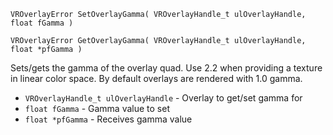 `VROverlayError SetOverlayGamma( VROverlayHandle_t ulOverlayHandle, float fGamma )`

`VROverlayError GetOverlayGamma( VROverlayHandle_t ulOverlayHandle, float *pfGamma )`

Sets/gets the gamma of the overlay quad. Use 2.2 when providing a texture in linear color space. By default overlays are rendered with 1.0 gamma. 

* `VROverlayHandle_t ulOverlayHandle` - Overlay to get/set gamma for
* `float fGamma` - Gamma value to set
* `float *pfGamma` - Receives gamma value

